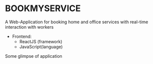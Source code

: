 # BOOKMYSERVICE

A Web-Application for booking home and office services with real-time interaction with workers

- Frontend:
  <ul>
    <li> ReactJS (framework) </li>
    <li> JavaScript(language)</li>
  </ul>

Some glimpse of application
